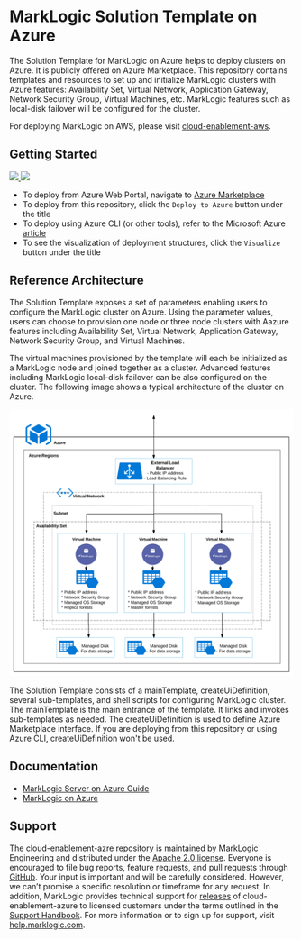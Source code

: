 # MarkLogic Solution Template on Azure

The Solution Template for MarkLogic on Azure helps to deploy clusters on Azure. It is publicly offered on Azure Marketplace. This repository contains templates and resources to set up and initialize MarkLogic clusters with Azure features: Availability Set, Virtual Network, Application Gateway, Network Security Group, Virtual Machines, etc. MarkLogic features such as local-disk failover will be configured for the cluster.

For deploying MarkLogic on AWS, please visit [cloud-enablement-aws](https://github.com/marklogic/cloud-enablement-aws).

## Getting Started

<a href="https://portal.azure.com/#create/Microsoft.Template/uri/https%3A%2F%2Fraw.githubusercontent.com%2Fmarklogic%2Fcloud-enablement-azure%2Fmaster%2FmainTemplate.json" target="_blank">
    <img src="http://azuredeploy.net/deploybutton.png"/>
</a>
<a href="http://armviz.io/#/?load=https://raw.githubusercontent.com/marklogic/cloud-enablement-azure/master/mainTemplate.json" target="_blank">
  <img src="http://armviz.io/visualizebutton.png"/>
</a>

* To deploy from Azure Web Portal, navigate to [Azure Marketplace](https://azuremarketplace.microsoft.com/en-us/marketplace/apps?search=marklogic&page=1)
* To deploy from this repository, click the `Deploy to Azure` button under the title  
* To deploy using Azure CLI (or other tools), refer to the Microsoft Azure [article](https://docs.microsoft.com/en-us/azure/azure-resource-manager/resource-group-template-deploy-cli)
* To see the visualization of deployment structures, click the `Visualize` button under the title

## Reference Architecture

The Solution Template exposes a set of parameters enabling users to configure the MarkLogic cluster on Azure. Using the parameter values, users can choose to provision one node or three node clusters with Aazure features including Availability Set, Virtual Network, Application Gateway, Network Security Group, and Virtual Machines.

The virtual machines provisioned by the template will each be initialized as a MarkLogic node and joined together as a cluster. Advanced features including MarkLogic local-disk failover can be also configured on the cluster. The following image shows a typical architecture of the cluster on Azure.

![](doc/typical_architecture_of_azure_cluster.png)

The Solution Template consists of a mainTemplate, createUiDefinition, several sub-templates, and shell scripts for configuring MarkLogic cluster. The mainTemplate is the main entrance of the template. It links and invokes sub-templates as needed. The createUiDefinition is used to define Azure Marketplace interface. If you are deploying from this repository or using Azure CLI, createUiDefinition won't be used.

## Documentation

- [MarkLogic Server on Azure Guide](http://docs.marklogic.com/guide/azure)
- [MarkLogic on Azure](https://developer.marklogic.com/products/cloud/azure)  

## Support

The cloud-enablement-azre repository is maintained by MarkLogic Engineering and distributed under the [Apache 2.0 license](https://github.com/marklogic/cloud-enablement-azure/blob/master/LICENSE.TXT). Everyone is encouraged to file bug reports, feature requests, and pull requests through [GitHub](https://github.com/marklogic/cloud-enablement-azure/issues/new). Your input is important and will be carefully considered. However, we can’t promise a specific resolution or timeframe for any request. In addition, MarkLogic provides technical support for [releases](https://github.com/marklogic/cloud-enablement-azure/releases) of cloud-enablement-azure to licensed customers under the terms outlined in the [Support Handbook](http://www.marklogic.com/files/Mark_Logic_Support_Handbook.pdf). For more information or to sign up for support, visit [help.marklogic.com](http://help.marklogic.com).
